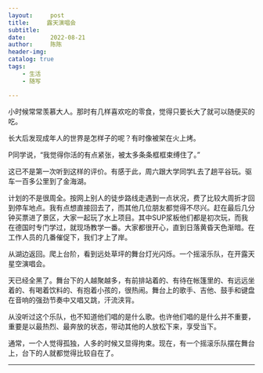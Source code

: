 ```yaml
---
layout:     post
title:     露天演唱会
subtitle:   
date:       2022-08-21
author:     陈陈
header-img:
catalog: true
tags:
    - 生活
    - 随写

---
```


小时候常常羡慕大人。那时有几样喜欢吃的零食，觉得只要长大了就可以随便买的吃。

长大后发现成年人的世界是怎样子的呢？有时像被架在火上烤。

P同学说，“我觉得你活的有点紧张，被太多条条框框束缚住了。”

这已不是第一次听到这样的评价。有感于此，周六跟大学同学L去了趟平谷玩。驱车一百多公里到了金海湖。

计划的不是很周全。按网上别人的徒步路线走遇到一点状况，费了比较大周折才回到停车地点。我有点想直接回去了，而其他几位朋友都觉得不尽兴。赶在最后几分钟买票进了景区，大家一起玩了水上项目。其中SUP浆板他们都是初次玩，而我在德国时专门学过，就现场教学一番。大家都很开心，直到日落黄昏天色渐暗。在工作人员的几番催促下，我们才上了岸。

从湖边返回。爬上台阶，看到远处草坪的舞台灯光闪烁。一个摇滚乐队，在开露天星空演唱会。

天已经全黑了。舞台下的人越聚越多，有前排站着的、有待在帐篷里的、有远远坐着的、有喝着饮料的、有抱着小孩的，很热闹。舞台上的歌手、吉他、鼓手和键盘在音响的强劲节奏中又唱又跳，汗流浃背。

从没听过这个乐队，也不知道他们唱的是什么歌。也许他们唱的是什么并不重要，重要是以最热烈、最奔放的状态，带动其他的人放松下来，享受当下。

通常，一个人觉得孤独，人多的时候又显得拘束。现在，有一个摇滚乐队摆在舞台上，台下的人就都觉得比较自在了。

------
